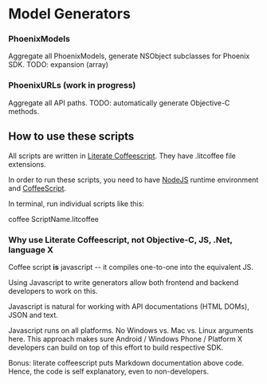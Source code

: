 Model Generators
================

### PhoenixModels

Aggregate all PhoenixModels, generate NSObject subclasses for Phoenix SDK.
TODO: expansion (array)

### PhoenixURLs (work in progress)

Aggregate all API paths.
TODO: automatically generate Objective-C methods.


## How to use these scripts

All scripts are written in [Literate Coffeescript](http://coffeescript.org/#literate). They have .litcoffee file extensions.

In order to run these scripts, you need to have [NodeJS][nodejs] runtime environment and [CoffeeScript][coffeescript].

[nodejs]: http://nodejs.org
[coffeescript]: http://coffeescript.org

In terminal, run individual scripts like this:

  coffee ScriptName.litcoffee

### Why use Literate Coffeescript, not Objective-C, JS, .Net, language X

Coffee script **is** javascript -- it compiles one-to-one into the equivalent JS.

Using Javascript to write generators allow both frontend and backend developers to work on this.

Javascript is natural for working with API documentations (HTML DOMs), JSON and text.

Javascript runs on all platforms. No Windows vs. Mac vs. Linux arguments here. This approach makes sure Android / Windows Phone / Platform X developers can build on top of this effort to build respective SDK.

Bonus: literate coffeescript puts Markdown documentation above code. Hence, the code is self explanatory, even to non-developers.

